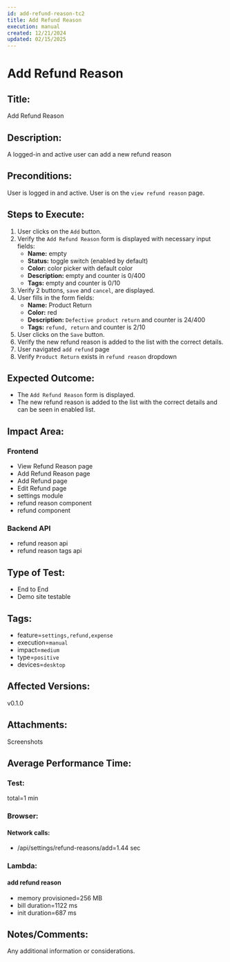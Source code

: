 ```yaml
---
id: add-refund-reason-tc2
title: Add Refund Reason
execution: manual
created: 12/21/2024
updated: 02/15/2025
---
```


# Add Refund Reason

## Title:

Add Refund Reason

## Description:

A logged-in and active user can add a new refund reason

## Preconditions:

User is logged in and active. User is on the `view refund reason` page.

## Steps to Execute:

1. User clicks on the `Add` button.
2. Verify the `Add Refund Reason` form is displayed with necessary input fields:
   - **Name:** empty
   - **Status:** toggle switch (enabled by default)
   - **Color:** color picker with default color
   - **Description:** empty and counter is 0/400
   - **Tags:** empty and counter is 0/10
3. Verify 2 buttons, `save` and `cancel`, are displayed.
4. User fills in the form fields:
   - **Name:** Product Return
   - **Color:** red
   - **Description:** `Defective product return` and counter is 24/400
   - **Tags:** `refund, return` and counter is 2/10
5. User clicks on the `Save` button.
6. Verify the new refund reason is added to the list with the correct details.
7. User navigated `add refund` page
8. Verify `Product Return` exists in `refund reason` dropdown

## Expected Outcome:

- The `Add Refund Reason` form is displayed.
- The new refund reason is added to the list with the correct details and can be seen in enabled list.

## Impact Area:

### Frontend

- View Refund Reason page
- Add Refund Reason page
- Add Refund page
- Edit Refund page
- settings module
- refund reason component
- refund component

### Backend API

- refund reason api
- refund reason tags api

## Type of Test:

- End to End
- Demo site testable

## Tags:

- feature=`settings,refund,expense`
- execution=`manual`
- impact=`medium`
- type=`positive`
- devices=`desktop`

## Affected Versions:

v0.1.0

## Attachments:

Screenshots

## Average Performance Time:

### Test:

total=1 min

### Browser:

#### Network calls:

- /api/settings/refund-reasons/add=1.44 sec

### Lambda:

#### add refund reason

- memory provisioned=256 MB
- bill duration=1122 ms
- init duration=687 ms

## Notes/Comments:

Any additional information or considerations.
